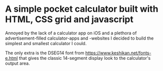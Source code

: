 
# A simple pocket calculator built with HTML, CSS grid and javascript

Annoyed by the lack of a calculator app on iOS and a plethora of 
advertisement-filled calculator-apps and -websites I decided to
build the simplest and smallest calculator I could.

The only extra is the DSEG14 font from https://www.keshikan.net/fonts-e.html 
that gives the classic 14-segment display look to the calculator's output area.
